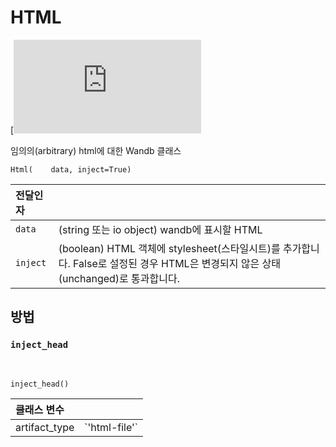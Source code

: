 # HTML

[![https://www.tensorflow.org/images/GitHub-Mark-32px.png](https://lh4.googleusercontent.com/vS-RYm86cd4ExUs3qKtLZjXvEDxpJ37IHd3vNqENilvCzBv7OmGsMLtYbibqG93T_S0OPpSdDRSXx-KHNAyNct2cmHGv82k4Wge3yy0ALggtf7gje5fED0BYs5GW6S-xVi_W9Jf9hpojMqaMZA)GitHub에서 소스 확인하기](https://www.github.com/wandb/client/tree/master/wandb/data_types.py#L1240-L1319)​

 임의의\(arbitrary\) html에 대한 Wandb 클래스

```text
Html(    data, inject=True)
```

| **전달인자** | ​ |
| :--- | :--- |
|  `data` | \(string 또는 io object\) wandb에 표시할 HTML |
|  `inject` |  \(boolean\) HTML 객체에 stylesheet\(스타일시트\)를 추가합니다. False로 설정된 경우 HTML은 변경되지 않은 상태\(unchanged\)로 통과합니다. |

## **방법** <a id="methods"></a>

### `inject_head` <a id="inject_head"></a>

​

```text
inject_head()
```

| **클래스 변수** | ​ |
| :--- | :--- |
|  artifact\_type |  \`'html-file'\` |


